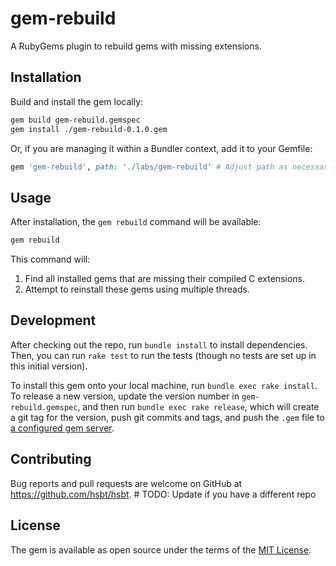 # gem-rebuild

A RubyGems plugin to rebuild gems with missing extensions.

## Installation

Build and install the gem locally:

```sh
gem build gem-rebuild.gemspec
gem install ./gem-rebuild-0.1.0.gem
```

Or, if you are managing it within a Bundler context, add it to your Gemfile:

```ruby
gem 'gem-rebuild', path: './labs/gem-rebuild' # Adjust path as necessary
```

## Usage

After installation, the `gem rebuild` command will be available:

```sh
gem rebuild
```

This command will:
1. Find all installed gems that are missing their compiled C extensions.
2. Attempt to reinstall these gems using multiple threads.

## Development

After checking out the repo, run `bundle install` to install dependencies. Then, you can run `rake test` to run the tests (though no tests are set up in this initial version).

To install this gem onto your local machine, run `bundle exec rake install`. To release a new version, update the version number in `gem-rebuild.gemspec`, and then run `bundle exec rake release`, which will create a git tag for the version, push git commits and tags, and push the `.gem` file to [a configured gem server](https://rubygems.org).

## Contributing

Bug reports and pull requests are welcome on GitHub at https://github.com/hsbt/hsbt. # TODO: Update if you have a different repo

## License

The gem is available as open source under the terms of the [MIT License](https://opensource.org/licenses/MIT).
